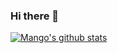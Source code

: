 ### Hi there 👋

[![Mango's github stats](https://github-readme-stats.vercel.app/api?username=mango-lzp)](https://github.com/mango-lzp/github-readme-stats)

<!--
**mango-lzp/mango-lzp** is a ✨ _special_ ✨ repository because its `README.md` (this file) appears on your GitHub profile.

Here are some ideas to get you started:

- 🔭 I’m currently working on ...
- 🌱 I’m currently learning ...
- 👯 I’m looking to collaborate on ...
- 🤔 I’m looking for help with ...
- 💬 Ask me about ...
- 📫 How to reach me: ...
- 😄 Pronouns: ...
- ⚡ Fun fact: ...
-->
